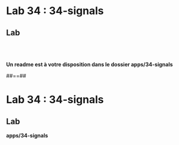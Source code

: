 <!-- .slide: class="exercice" -->
# Lab 34 : 34-signals
## Lab
<br/><br/>

<b>Un readme est à votre disposition dans le dossier apps/34-signals</b>


##==##
<!-- .slide: class="exercice full-center" -->
# Lab 34 : 34-signals
## Lab
<b>apps/34-signals </b>
